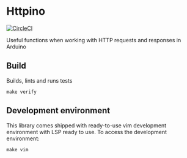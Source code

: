 # Httpino

[![CircleCI](https://dl.circleci.com/status-badge/img/gh/soonick/Httpino/tree/master.svg?style=svg)](https://dl.circleci.com/status-badge/redirect/gh/soonick/Httpino/tree/master)

Useful functions when working with HTTP requests and responses in Arduino

## Build

Builds, lints and runs tests

```
make verify
```

## Development environment

This library comes shipped with ready-to-use vim development environment with LSP ready to use. To access the development environment:

```
make vim
```
